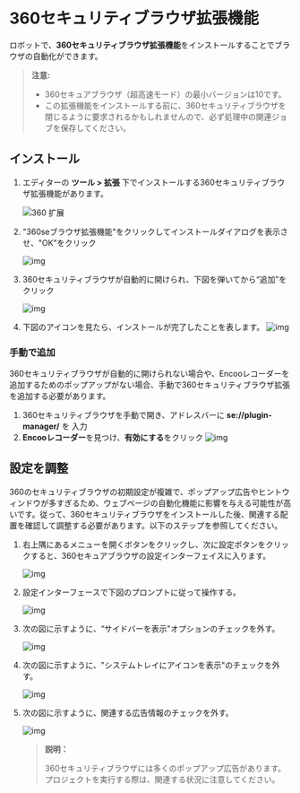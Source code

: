 # 360セキュリティブラウザ拡張機能

ロボットで、**360セキュリティブラウザ拡張機能**をインストールすることでブラウザの自動化ができます。
> **注意:**
>
>- 360セキュアブラウザ（超高速モード）の最小バージョンは10です。
>- この拡張機能をインストールする前に、360セキュリティブラウザを閉じるように要求されるかもしれませんので、必ず処理中の関連ジョブを保存してください。

## インストール

1. エディターの **ツール > 拡張** 下でインストールする360セキュリティブラウザ拡張機能があります。

   ![360 扩展](https://docimages.blob.core.chinacloudapi.cn/images/Studio/Market/extensioninpath20201019.png)

2. "360seブラウザ拡張機能"をクリックしてインストールダイアログを表示させ、"OK"をクリック

   ![img](https://docimages.blob.core.chinacloudapi.cn/images/Amanda/Extension/360Dialog.png)

3. 360セキュリティブラウザが自動的に開けられ、下図を弾いてから“追加”をクリック

    ![img](https://docimages.blob.core.chinacloudapi.cn/images/Amanda/Extension/360AddEncooRecorder%20.png)

4. 下図のアイコンを見たら、インストールが完了したことを表します。
    ![img](https://docimages.blob.core.chinacloudapi.cn/images/Amanda/Extension/360BarWithExtensionIcon.png)

### 手動で追加

360セキュリティブラウザが自動的に開けられない場合や、Encooレコーダーを追加するためのポップアップがない場合、手動で360セキュリティブラウザ拡張を追加する必要があります。

1. 360セキュリティブラウザを手動で開き、アドレスバーに **se://plugin-manager/** を 入力
2. **Encooレコーダー**を見つけ、**有効にする**をクリック
    ![img](https://docimages.blob.core.chinacloudapi.cn/images/Amanda/Extension/360EnableManual.png)

## 設定を調整

360のセキュリティブラウザの初期設定が複雑で、ポップアップ広告やヒントウィンドウが多すぎるため、ウェブページの自動化機能に影響を与える可能性が高いです。従って、360セキュリティブラウザをインストールした後、関連する配置を確認して調整する必要があります。以下のステップを参照してください。

1. 右上隅にあるメニューを開くボタンをクリックし、次に設定ボタンをクリックすると、360セキュアブラウザの設定インターフェイスに入ります。

    ![img](https://docimages.blob.core.chinacloudapi.cn/images/Amanda/Extension/1.png)

2. 設定インターフェースで下図のプロンプトに従って操作する。

    ![img](https://docimages.blob.core.chinacloudapi.cn/images/Amanda/Extension/2.png)

3. 次の図に示すように、“サイドバーを表示"オプションのチェックを外す。

    ![img](https://docimages.blob.core.chinacloudapi.cn/images/Amanda/Extension/3.png)

4. 次の図に示すように、"システムトレイにアイコンを表示"のチェックを外す。

    ![img](https://docimages.blob.core.chinacloudapi.cn/images/Amanda/Extension/4.png)

5. 次の図に示すように、関連する広告情報のチェックを外す。

    ![img](https://docimages.blob.core.chinacloudapi.cn/images/Amanda/Extension/5.png)

    > **説明：**
    >
    > 360セキュリティブラウザには多くのポップアップ広告があります。プロジェクトを実行する際は、関連する状況に注意してください。
    